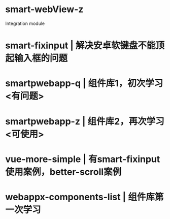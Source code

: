 # smart-webView-z
Integration module

# smart-fixinput |  解决安卓软键盘不能顶起输入框的问题
# smartpwebapp-q |  组件库1，初次学习  <有问题>
# smartpwebapp-z |  组件库2，再次学习  <可使用>
# vue-more-simple | 有smart-fixinput使用案例，better-scroll案例
# webappx-components-list | 组件库第一次学习 